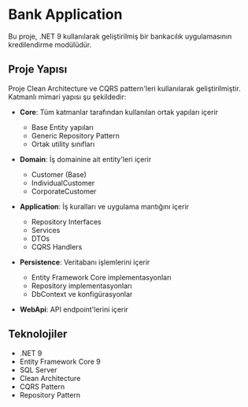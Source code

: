 # Bank Application

Bu proje, .NET 9 kullanılarak geliştirilmiş bir bankacılık uygulamasının kredilendirme modülüdür.

## Proje Yapısı

Proje Clean Architecture ve CQRS pattern'leri kullanılarak geliştirilmiştir. Katmanlı mimari yapısı şu şekildedir:

- **Core**: Tüm katmanlar tarafından kullanılan ortak yapıları içerir
  - Base Entity yapıları
  - Generic Repository Pattern
  - Ortak utility sınıfları

- **Domain**: İş domainine ait entity'leri içerir
  - Customer (Base)
  - IndividualCustomer
  - CorporateCustomer

- **Application**: İş kuralları ve uygulama mantığını içerir
  - Repository Interfaces
  - Services
  - DTOs
  - CQRS Handlers

- **Persistence**: Veritabanı işlemlerini içerir
  - Entity Framework Core implementasyonları
  - Repository implementasyonları
  - DbContext ve konfigürasyonlar

- **WebApi**: API endpoint'lerini içerir

## Teknolojiler

- .NET 9
- Entity Framework Core 9
- SQL Server
- Clean Architecture
- CQRS Pattern
- Repository Pattern


